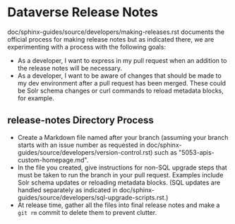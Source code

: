 # Dataverse Release Notes

doc/sphinx-guides/source/developers/making-releases.rst documents the official process for making release notes but as indicated there, we are experimenting with a process with the following goals:

- As a developer, I want to express in my pull request when an addition to the release notes will be necessary.
- As a developer, I want to be aware of changes that should be made to my dev environment after a pull request has been merged. These could be Solr schema changes or curl commands to reload metadata blocks, for example.

## release-notes Directory Process

- Create a Markdown file named after your branch (assuming your branch starts with an issue number as requested in doc/sphinx-guides/source/developers/version-control.rst) such as "5053-apis-custom-homepage.md".
- In the file you created, give instructions for non-SQL upgrade steps that must be taken to run the branch in your pull request. Examples include Solr schema updates or reloading metadata blocks. (SQL updates are handled separately as indicated in doc/sphinx-guides/source/developers/sql-upgrade-scripts.rst.)
- At release time, gather all the files into final release notes and make a `git rm` commit to delete them to prevent clutter.
